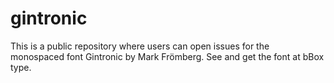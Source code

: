 # gintronic
This is a public repository where users can open issues for the monospaced font Gintronic by Mark Frömberg. See and get the font at bBox type.
